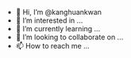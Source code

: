 - 👋 Hi, I’m @kanghuankwan
- 👀 I’m interested in ...
- 🌱 I’m currently learning ...
- 💞️ I’m looking to collaborate on ...
- 📫 How to reach me ...

<!---
kanghuankwan/kanghuankwan is a ✨ special ✨ repository because its `README.md` (this file) appears on your GitHub profile.
You can click the Preview link to take a look at your changes.
--->
